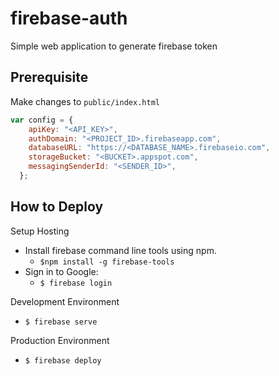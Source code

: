 firebase-auth
=======
Simple web application to generate firebase token


Prerequisite
-----
Make changes to `public/index.html`
```javascript
var config = {
    apiKey: "<API_KEY>",
    authDomain: "<PROJECT_ID>.firebaseapp.com",
    databaseURL: "https://<DATABASE_NAME>.firebaseio.com",
    storageBucket: "<BUCKET>.appspot.com",
    messagingSenderId: "<SENDER_ID>",
  };
```

How to Deploy
-----
Setup Hosting
- Install firebase command line tools using npm.
  - `$npm install -g firebase-tools`
- Sign in to Google:
  - `$ firebase login`
  
Development Environment
- `$ firebase serve`

Production Environment
- `$ firebase deploy`